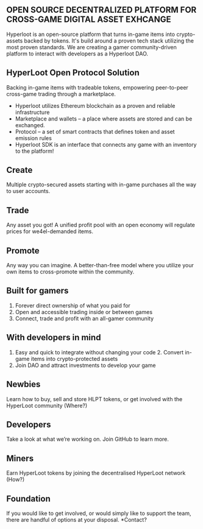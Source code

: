 <section id="loremipsum">
  
  # OPEN SOURCE DECENTRALIZED PLATFORM FOR CROSS-GAME DIGITAL ASSET EXHCANGE
  
</section>


<section id="loremipsum">
  
  Hyperloot is an open-source platform that turns in-game items into crypto-assets backed by tokens.
  It's build around a proven tech stack utilizing the most proven standards.
  We are creating a gamer community-driven platform
  to interact with developers as a Hyperloot DAO.

</section>

<section id="loremipsum">

  ## HyperLoot Open Protocol Solution
  Backing in-game items with tradeable tokens, empowering peer-to-peer cross-game trading through a marketplace.

</section>


<section id="loremipsum">

  * Hyperloot utilizes Ethereum blockchain as a proven and reliable infrastructure
  * Marketplace and wallets – a place where assets are stored and can be exchanged.
  * Protocol – a set of smart contracts that defines token and asset emission rules
  * Hyperloot SDK is an interface that connects any game with an inventory to  the platform!

</section>


<section id="loremipsum">

  ## Create
  Multiple crypto-secured assets starting with in-game purchases all the way to user accounts.

  ## Trade
  Any asset you got! A unified profit pool with an open economy will regulate prices for we4el-demanded items. 

  ## Promote
  Any way you can imagine. A better-than-free model where you utilize your own items to cross-promote within the community.

</section>


<section id="loremipsum">

  ## Built for gamers
  1. Forever direct ownership of what you paid for 
  2. Open and accessible trading inside or between games
  3. Connect, trade and profit with an all-gamer community

</section>


<section id="loremipsum">

  ## With developers in mind
  1. Easy and quick to integrate without changing your code
  2. Convert in-game items into crypto-protected assets 
  3. Join DAO and attract investments to develop your game

</section>


<section id="loremipsum">

  ## Newbies
  Learn how to buy, sell and store HLPT tokens, or get involved with the HyperLoot community (Where?)

  ## Developers
  Take a look at what we’re working on. Join GitHub to learn more.

</section>


<section id="loremipsum">

  ## Miners
  Earn HyperLoot tokens by joining the decentralised HyperLoot network (How?) 

  ## Foundation
  If you would like to get involved, or would simply like to support the team, there are handful of options at your disposal. *Contact?

</section>
